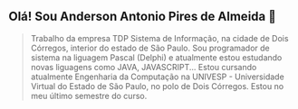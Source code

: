 ## Olá! Sou Anderson Antonio Pires de Almeida 👋

> Trabalho da empresa TDP Sistema de Informação, na cidade de Dois Córregos, interior do estado de São Paulo. Sou programador de sistema na liguagem Pascal (Delphi) e atualmente estou estudando novas liguagens como JAVA, JAVASCRIPT...
> Estou cursando atualmente Engenharia da Computação na UNIVESP - Universidade Virtual do Estado de São Paulo, no polo de Dois Córregos. Estou no meu último semestre do curso.


<!--
**andersonpiresdc/andersonpiresdc** is a ✨ _special_ ✨ repository because its `README.md` (this file) appears on your GitHub profile.

Here are some ideas to get you started:

- 🔭 I’m currently working on ...
- 🌱 I’m currently learning ...
- 👯 I’m looking to collaborate on ...
- 🤔 I’m looking for help with ...
- 💬 Ask me about ...
- 📫 How to reach me: ...
- 😄 Pronouns: ...
- ⚡ Fun fact: ...
-->
